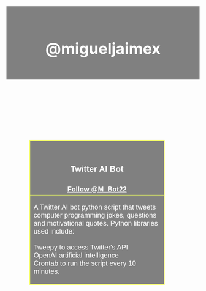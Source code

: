<html>
	<head>
	<link rel="stylesheet" href="https://use.fontawesome.com/releases/v5.8.2/css/all.css">
	<title>@migueljaimex</title>
<style>
/* Layout */
header {
  background-color: gray;
  padding: 30px;
  text-align: center;
  font-size: 20px;
  color: white;
}
aside {
  background-color: gray;
  float: right;
  width: 20%;
  padding: 15px;
  margin-top: 7px;
  text-align: left;
} 
section {
	float: left;
	text-align: left;
	width: 70%;
	padding: 60px;
}
table, th, td {
  border:1px solid #efff60; font-family: Arial, Helvetica, sans-serif;font-size: large;   background-color: gray;
}

	/* Text Formatting */
		/* Site Title Style */
		h1 {color:#efff60; font-family: Arial, Helvetica, sans-serif;font-size: larger;}
		/* UNUSED Style */
		h2 {color:white; font-family: Arial, Helvetica, sans-serif;font-size: larger;}
		h3 {color:rgb(253, 253, 253); font-family: Arial, Helvetica, sans-serif;font-size: 15px}
		/* CONTROLS GITHUB LINK AT TOP */
		a {color:rgb(255, 255, 255); font-family: Arial, Helvetica, sans-serif;font-size: large;}
		/* Post Content Style */
		p {color:white; font-family: Arial, Helvetica, sans-serif;font-size: large;}
		/* Post Title Color */
		h4 {color:gray; font-family: Arial, Helvetica, sans-serif;font-size: x-large;}
</style>
<header>
	<meta name="viewport" content="width=device-width, initial-scale=1.0">
	<meta name="viewport" content="height=device-height, initial-scale=1.0">
<h1> <!-- Instagram Button -->
<a href="https://instagram.com/migueljaimex">
	<span style="font-size: 2.0rem;">
		<span style="color: rgb(255, 0, 149);">
		   <i class="fab fa-instagram"></i></span></span></a>
<!-- Twitter Button -->
<a href="https://twitter.com/migueljaimex" target="_blank">
    <span style="font-size: 2.0rem;">
        <span style="color: rgb(29, 161, 242);">
            <i class="fab fa-twitter"></i></span></span></a> @migueljaimex </h1>
</header>
</head>

<!-- Project Entry #1 -->
<section>
<table>
	<tr>
	  <th><h2> <br> Twitter AI Bot <br> <h2> </h2> <a href="https://twitter.com/M_Bot22" class="twitter-follow-button" data-size="large" data-show-count="false">Follow @M_Bot22</a><script async src="https://platform.twitter.com/widgets.js" charset="utf-8"></script> </h2></th>
	</tr>
	<tr>
	  <td> <p> A Twitter AI bot python script that tweets computer programming jokes, questions and motivational quotes. Python libraries used include: <br><br>Tweepy to access Twitter's API<br>OpenAI artificial intelligence <br> Crontab to run the script every 10 minutes.</p> </td>
	</tr>
  </table>
</section>

<Section>
</Section>
</html>
